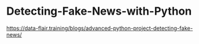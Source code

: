 # Detecting-Fake-News-with-Python
https://data-flair.training/blogs/advanced-python-project-detecting-fake-news/
